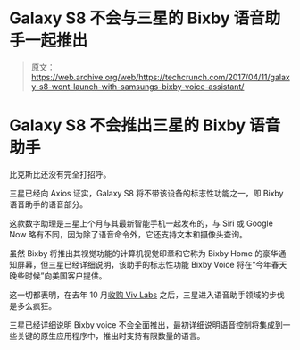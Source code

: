 # Galaxy S8 不会与三星的 Bixby 语音助手一起推出

> 原文：<https://web.archive.org/web/https://techcrunch.com/2017/04/11/galaxy-s8-wont-launch-with-samsungs-bixby-voice-assistant/>

# Galaxy S8 不会推出三星的 Bixby 语音助手

比克斯比还没有完全打招呼。

三星已经向 Axios 证实，Galaxy S8 将不带该设备的标志性功能之一，即 Bixby 语音助手的语音部分。

这款数字助理是三星上个月与其最新智能手机一起发布的，与 Siri 或 Google Now 略有不同，因为除了语音命令外，它还支持文本和摄像头查询。

虽然 Bixby 将推出其视觉功能的计算机视觉印章和它称为 Bixby Home 的豪华通知屏幕，但三星已经详细说明，该助手的标志性功能 Bixby Voice 将在“今年春天晚些时候”向美国客户提供。

这一切都表明，在去年 10 月[收购 Viv Labs](https://web.archive.org/web/20230324173214/https://techcrunch.com/2016/10/05/samsung-acquires-viv-a-next-gen-ai-assistant-built-by-creators-of-apples-siri/) 之后，三星进入语音助手领域的步伐是多么疯狂。

三星已经详细说明 Bixby voice 不会全面推出，最初详细说明语音控制将集成到一些关键的原生应用程序中，推出时支持有限数量的语言。